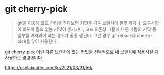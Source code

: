 # git cherry-pick

> git을 이용해 코드 관리를 하다보면 커밋을 다른 브랜치에 잘못 하거나, 요구사항이 바뀌어 필요 없는 커밋이 생기거나,
> 코드 의존성 때문에 다른 사람의 커밋 중 일부를 가져와야 하는 경우가 종종 생긴다. 그런 경우 git rebase나 cherry-pick을 많이 사용한다.

git cherry-pick 이란 다른 브랜치에 있는 커밋을 선택적으로 내 브랜치에 적용시킬 때 사용하는 명령어이다.

https://cselabnotes.com/kr/2021/03/31/56/
